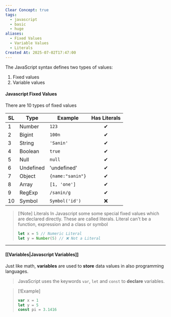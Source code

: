 ```yaml
---
Clear Concept: true
tags:
  - javascript
  - basic
  - huge
aliases:
  - Fixed Values
  - Variable Values
  - Literals
Created At: 2025-07-02T17:47:00
---
```



The JavaScript syntax defines two types of values:
1. Fixed values
2. Variable values

#### Javascript Fixed Values
There are 10 types of fixed values

| SL  | Type      | Example          | Has Literals |
| --- | --------- | ---------------- | :----------: |
| 1   | Number    | `123`            |      ✔       |
| 2   | Bigint    | `100n`           |      ✔       |
| 3   | String    | `'Sanin'`        |      ✔       |
| 4   | Boolean   | `true`           |      ✔       |
| 5   | Null      | `null`           |      ✔       |
| 6   | Undefined | 'undefined'      |      ✔       |
| 7   | Object    | `{name:"sanin"}` |      ✔       |
| 8   | Array     | `[1, 'one']`     |      ✔       |
| 9   | RegExp    | `/sanin/g`       |      ✔       |
| 10  | Symbol    | `Symbol('id')`   |      ❌       |


> [!Note] Literals
> In Javascript some some special fixed values which are declared directly. These are called literals. Literal can't be a function, expression and a class or symbol
> ```js
> let x = 5 // Numeric Literal
> let y = Number(5) // ❌ Not a Literal
> ```

---

#### [[Variables|Javascript Variables]]
Just like math, **variables** are used to **store** data values in also programming languages.
> JavaScript uses the keywords `var`, `let` and `const` to **declare** variables.

> [!Example] 
> ```js
> var x = 1
> let y = 5
> const pi = 3.1416
> ```
